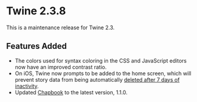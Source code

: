 # Twine 2.3.8

This is a maintenance release for Twine 2.3.

## Features Added

- The colors used for syntax coloring in the CSS and JavaScript editors now have an improved contrast ratio.
- On iOS, Twine now prompts to be added to the home screen, which will prevent story data from being automatically [deleted after 7 days of inactivity](https://webkit.org/blog/10218/full-third-party-cookie-blocking-and-more/).
- Updated [Chapbook](https://klembot.github.io/chapbook/) to the latest version, 1.1.0.
